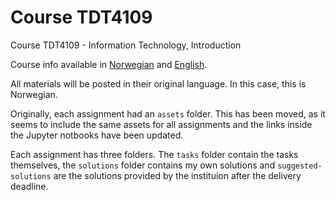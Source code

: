 # Course TDT4109

Course TDT4109 - Information Technology, Introduction

Course info available in [Norwegian](https://www.ntnu.no/studier/emner/TDT4109) and [English](https://www.ntnu.edu/studies/courses/TDT4109).

All materials will be posted in their original language. In this case, this is Norwegian.

Originally, each assignment had an `assets` folder.
This has been moved, as it seems to include the same assets for all assignments and the links inside the Jupyter notbooks have been updated.

Each assignment has three folders. The `tasks` folder contain the tasks themselves, the `solutions` folder contains my own solutions and `suggested-solutions` are the solutions provided by the instituion after the delivery deadline.
